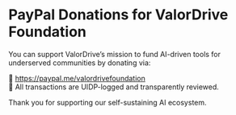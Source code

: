 # PayPal Donations for ValorDrive Foundation

You can support ValorDrive’s mission to fund AI-driven tools for underserved communities by donating via:

🔗 https://paypal.me/valordrivefoundation  
📄 All transactions are UIDP-logged and transparently reviewed.

Thank you for supporting our self-sustaining AI ecosystem.
